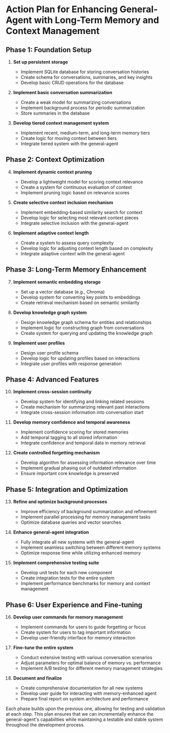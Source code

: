 # Action Plan for Enhancing General-Agent with Long-Term Memory and Context Management

## Phase 1: Foundation Setup

1. **Set up persistent storage**
   - Implement SQLite database for storing conversation histories
   - Create schema for conversations, summaries, and key insights
   - Develop basic CRUD operations for the database

2. **Implement basic conversation summarization**
   - Create a weak model for summarizing conversations
   - Implement background process for periodic summarization
   - Store summaries in the database

3. **Develop tiered context management system**
   - Implement recent, medium-term, and long-term memory tiers
   - Create logic for moving context between tiers
   - Integrate tiered system with the general-agent

## Phase 2: Context Optimization

4. **Implement dynamic context pruning**
   - Develop a lightweight model for scoring context relevance
   - Create a system for continuous evaluation of context
   - Implement pruning logic based on relevance scores

5. **Create selective context inclusion mechanism**
   - Implement embedding-based similarity search for context
   - Develop logic for selecting most relevant context pieces
   - Integrate selective inclusion with the general-agent

6. **Implement adaptive context length**
   - Create a system to assess query complexity
   - Develop logic for adjusting context length based on complexity
   - Integrate adaptive context with the general-agent

## Phase 3: Long-Term Memory Enhancement

7. **Implement semantic embedding storage**
   - Set up a vector database (e.g., Chroma)
   - Develop system for converting key points to embeddings
   - Create retrieval mechanism based on semantic similarity

8. **Develop knowledge graph system**
   - Design knowledge graph schema for entities and relationships
   - Implement logic for constructing graph from conversations
   - Create system for querying and updating the knowledge graph

9. **Implement user profiles**
   - Design user profile schema
   - Develop logic for updating profiles based on interactions
   - Integrate user profiles with response generation

## Phase 4: Advanced Features

10. **Implement cross-session continuity**
    - Develop system for identifying and linking related sessions
    - Create mechanism for summarizing relevant past interactions
    - Integrate cross-session information into conversation start

11. **Develop memory confidence and temporal awareness**
    - Implement confidence scoring for stored memories
    - Add temporal tagging to all stored information
    - Integrate confidence and temporal data in memory retrieval

12. **Create controlled forgetting mechanism**
    - Develop algorithm for assessing information relevance over time
    - Implement gradual phasing out of outdated information
    - Ensure important core knowledge is preserved

## Phase 5: Integration and Optimization

13. **Refine and optimize background processes**
    - Improve efficiency of background summarization and refinement
    - Implement parallel processing for memory management tasks
    - Optimize database queries and vector searches

14. **Enhance general-agent integration**
    - Fully integrate all new systems with the general-agent
    - Implement seamless switching between different memory systems
    - Optimize response time while utilizing enhanced memory

15. **Implement comprehensive testing suite**
    - Develop unit tests for each new component
    - Create integration tests for the entire system
    - Implement performance benchmarks for memory and context management

## Phase 6: User Experience and Fine-tuning

16. **Develop user commands for memory management**
    - Implement commands for users to guide forgetting or focus
    - Create system for users to tag important information
    - Develop user-friendly interface for memory interaction

17. **Fine-tune the entire system**
    - Conduct extensive testing with various conversation scenarios
    - Adjust parameters for optimal balance of memory vs. performance
    - Implement A/B testing for different memory management strategies

18. **Document and finalize**
    - Create comprehensive documentation for all new systems
    - Develop user guide for interacting with memory-enhanced agent
    - Prepare final report on system architecture and performance

Each phase builds upon the previous one, allowing for testing and validation at each step. This plan ensures that we can incrementally enhance the general-agent's capabilities while maintaining a testable and stable system throughout the development process.
